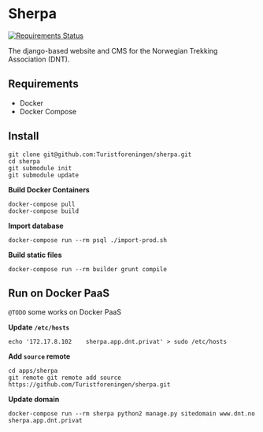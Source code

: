 # Sherpa

[![Requirements Status](https://requires.io/github/Turistforeningen/sherpa/requirements.svg?branch=master)](https://requires.io/github/Turistforeningen/sherpa/requirements/?branch=master)

The django-based website and CMS for the Norwegian Trekking Association (DNT).

## Requirements

* Docker
* Docker Compose

## Install

```
git clone git@github.com:Turistforeningen/sherpa.git
cd sherpa
git submodule init
git submodule update
```

**Build Docker Containers**

```
docker-compose pull
docker-compose build
```

**Import database**

```
docker-compose run --rm psql ./import-prod.sh
```

**Build static files**

```
docker-compose run --rm builder grunt compile
```

## Run on Docker PaaS

`@TODO` some works on Docker PaaS

**Update `/etc/hosts`**

```
echo '172.17.8.102    sherpa.app.dnt.privat' > sudo /etc/hosts
```

**Add `source` remote**

```
cd apps/sherpa
git remote git remote add source https://github.com/Turistforeningen/sherpa.git
```

**Update domain**

```
docker-compose run --rm sherpa python2 manage.py sitedomain www.dnt.no sherpa.app.dnt.privat
```

